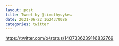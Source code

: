 ```yaml
--- 
layout: post 
title: Tweet by @timothysykes 
date: 2021-06-22 1624370086 
categories: twitter 
--- 
```

https://twitter.com/o/status/1407336239116832769